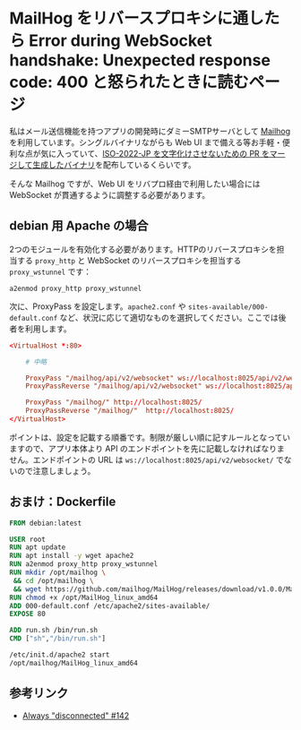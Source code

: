 # MailHog をリバースプロキシに通したら Error during WebSocket handshake: Unexpected response code: 400 と怒られたときに読むページ

私はメール送信機能を持つアプリの開発時にダミーSMTPサーバとして [Mailhog](https://github.com/mailhog/MailHog) を利用しています。シングルバイナリながらも Web UI まで備える等お手軽・便利な点が気に入っていて、[ISO-2022-JP を文字化けさせないための PR をマージして生成したバイナリ](https://github.com/yokra9/MailHog-UI/releases)を配布しているくらいです。

そんな Mailhog ですが、Web UI をリバプロ経由で利用したい場合には WebSocket が貫通するように調整する必要があります。

## debian 用 Apache の場合

2つのモジュールを有効化する必要があります。HTTPのリバースプロキシを担当する `proxy_http` と WebSocket のリバースプロキシを担当する `proxy_wstunnel` です：

```shell
a2enmod proxy_http proxy_wstunnel
```

次に、ProxyPass を設定します。`apache2.conf` や `sites-available/000-default.conf` など、状況に応じて適切なものを選択してください。ここでは後者を利用します。

```000-default.conf
<VirtualHost *:80>

    # 中略

    ProxyPass "/mailhog/api/v2/websocket" ws://localhost:8025/api/v2/websocket
    ProxyPassReverse "/mailhog/api/v2/websocket" ws://localhost:8025/api/v2/websocket

    ProxyPass "/mailhog/" http://localhost:8025/
    ProxyPassReverse "/mailhog/"  http://localhost:8025/
</VirtualHost>
```

ポイントは、設定を記載する順番です。制限が厳しい順に記すルールとなっていますので、アプリ本体より API のエンドポイントを先に記載しなければなりません。エンドポイントの URL は `ws://localhost:8025/api/v2/websocket/` でないので注意しましょう。

## おまけ：Dockerfile

```Dockerfile
FROM debian:latest

USER root
RUN apt update
RUN apt install -y wget apache2
RUN a2enmod proxy_http proxy_wstunnel
RUN mkdir /opt/mailhog \
 && cd /opt/mailhog \
 && wget https://github.com/mailhog/MailHog/releases/download/v1.0.0/MailHog_linux_amd64
RUN chmod +x /opt/MailHog_linux_amd64
ADD 000-default.conf /etc/apache2/sites-available/
EXPOSE 80

ADD run.sh /bin/run.sh
CMD ["sh","/bin/run.sh"]
```

```shell:run.sh
/etc/init.d/apache2 start
/opt/mailhog/MailHog_linux_amd64
```

## 参考リンク

* [Always "disconnected" #142](https://github.com/mailhog/MailHog/issues/142)
